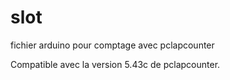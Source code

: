 # slot
fichier arduino pour comptage avec pclapcounter

Compatible avec la version 5.43c de pclapcounter.

 
